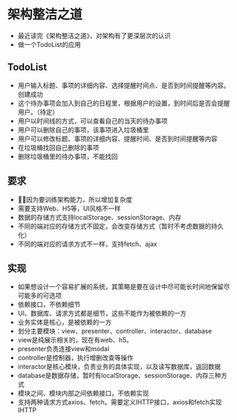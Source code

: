 # 架构整洁之道 
* 最近读完《架构整洁之道》，对架构有了更深层次的认识
* 做一个TodoList的应用
## TodoList
* 用户输入标题、事项的详细内容、选择提醒时间点、是否到时间提醒等内容。创建成功
* 这个待办事项会加入到自己的日程里，根据用户的设置，到时间后是否会提醒用户。（待定）
* 用户以时间线的方式，可以查看自己的当天的待办事项
* 用户可以删除自己的事项，该事项进入垃圾桶里
* 用户可以修改标题、事项的详细内容、提醒时间、是否到时间提醒等内容
* 在垃圾桶找回自己删除的事项
* 删除垃圾桶里的待办事项，不能找回
## 要求
* 因为要训练架构能力，所以增加复杂度
* 需要支持Web、H5等，UI风格不一样
* 数据的存储方式支持localStorage、sessionStorage、内存
* 不同的端对应的存储方式不固定，会改变存储方式（暂时不考虑数据的持久化）
* 不同的端对应的请求方式不一样，支持fetch、ajax
## 实现
* 如果想设计一个容易扩展的系统，其策略是要在设计中尽可能长时间地保留尽可能多的可选项
* 依赖接口，不依赖细节
* UI、数据库、请求方式都是细节，这些不能作为被依赖的一方
* 业务实体是核心，是被依赖的一方
* 划分主要模块：view、presenter、controller、interactor、database
* view是纯展示相关的，现在有web、h5。
* presenter负责连接view和modal
* controller是控制器，执行增删改查等操作
* interactor是核心模块，负责业务的具体实现，以及读写数据库，返回数据
* database是数据存储，暂时有localStorage、sessionStorage、内存三种方式
* 模块之间、模块内部之间依赖接口，不依赖实现
* 支持两种请求方式axios、fetch。需要定义IHTTP接口，axios和fetch实现IHTTP
